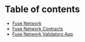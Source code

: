 # Table of contents

* [Fuse Network](README.md)
* [Fuse Network Contracts](contracts.md)
* [Fuse Network Validators App](app.md)

